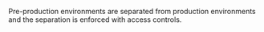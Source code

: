 Pre-production environments are separated from production environments and the separation is enforced with access controls.